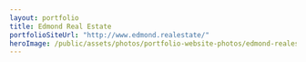 ```yaml
---
layout: portfolio
title: Edmond Real Estate
portfolioSiteUrl: "http://www.edmond.realestate/"
heroImage: /public/assets/photos/portfolio-website-photos/edmond-realestate-scr.png
---
```

